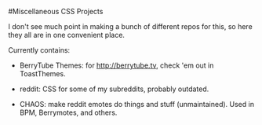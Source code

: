 #Miscellaneous CSS Projects

I don't see much point in making a bunch of different repos for this, so here they all are in one convenient place.

Currently contains:

* BerryTube Themes: for http://berrytube.tv, check 'em out in ToastThemes.

* reddit: CSS for some of my subreddits, probably outdated.

* CHAOS: make reddit emotes do things and stuff (unmaintained). Used in BPM, Berrymotes, and others.

